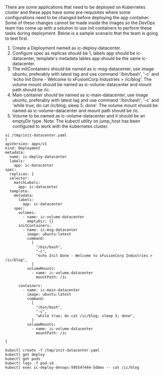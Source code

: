 There are some applications that need to be deployed on Kubernetes cluster and these apps have some pre-requisites where some configurations need to be changed before deploying the app container. Some of these changes cannot be made inside the images so the DevOps team has come up with a solution to use init containers to perform these tasks during deployment. Below is a sample scenario that the team is going to test first.
1. Create a Deployment named as ic-deploy-datacenter.
2. Configure spec as replicas should be 1, labels app should be ic-datacenter, template's metadata lables app should be the same ic-datacenter.
3. The initContainers should be named as ic-msg-datacenter, use image ubuntu, preferably with latest tag and use command '/bin/bash', '-c' and 'echo Init Done - Welcome to xFusionCorp Industries > /ic/blog'. The volume mount should be named as ic-volume-datacenter and mount path should be /ic.
4. Main container should be named as ic-main-datacenter, use image ubuntu, preferably with latest tag and use command '/bin/bash', '-c' and 'while true; do cat /ic/blog; sleep 5; done'. The volume mount should be named as ic-volume-datacenter and mount path should be /ic.
4. Volume to be named as ic-volume-datacenter and it should be an emptyDir type.
Note: The kubectl utility on jump_host has been configured to work with the kubernetes cluster.

```
vi /tmp/init-datacenter.yaml
[
apiVersion: apps/v1
kind: Deployment
metadata:
  name: ic-deploy-datacenter
  labels:
    app: ic-datacenter
spec:
  replicas: 1
  selector:
    matchLabels:
      app: ic-datacenter
  template:
    metadata:
      labels:
        app: ic-datacenter
    spec:
      volumes:
        - name: ic-volume-datacenter
          emptyDir: {}
      initContainers:
        - name: ic-msg-datacenter
          image: ubuntu:latest
          command:
            [
              "/bin/bash",
              "-c",
              "echo Init Done - Welcome to xFusionCorp Industries > /ic/blog",
            ]
          volumeMounts:
            - name: ic-volume-datacenter
              mountPath: /ic

      containers:
        - name: ic-main-datacenter
          image: ubuntu:latest
          command:
            [
              "/bin/bash",
              "-c",
              "while true; do cat /ic/blog; sleep 5; done",
            ]
          volumeMounts:
            - name: ic-volume-datacenter
              mountPath: /ic

]

kubectl create -f /tmp/init-datacenter.yaml
kubectl get deploy
kubectl get pods
kubectl logs -f pod-id
kubectl exec ic-deploy-devops-59554f444-5dbmx -- cat /ic/blog
```
